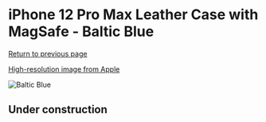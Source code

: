 # iPhone 12 Pro Max Leather Case with MagSafe - Baltic Blue

[Return to previous page](/iphone_12)

[High-resolution image from Apple](https://store.storeimages.cdn-apple.com/8756/as-images.apple.com/is/MHKK3?wid=4500&hei=4500&fmt=png)

<div style="width: 500px"><img src="/everyphone/MHKK3.png" alt="Baltic Blue"></div>

## Under construction
